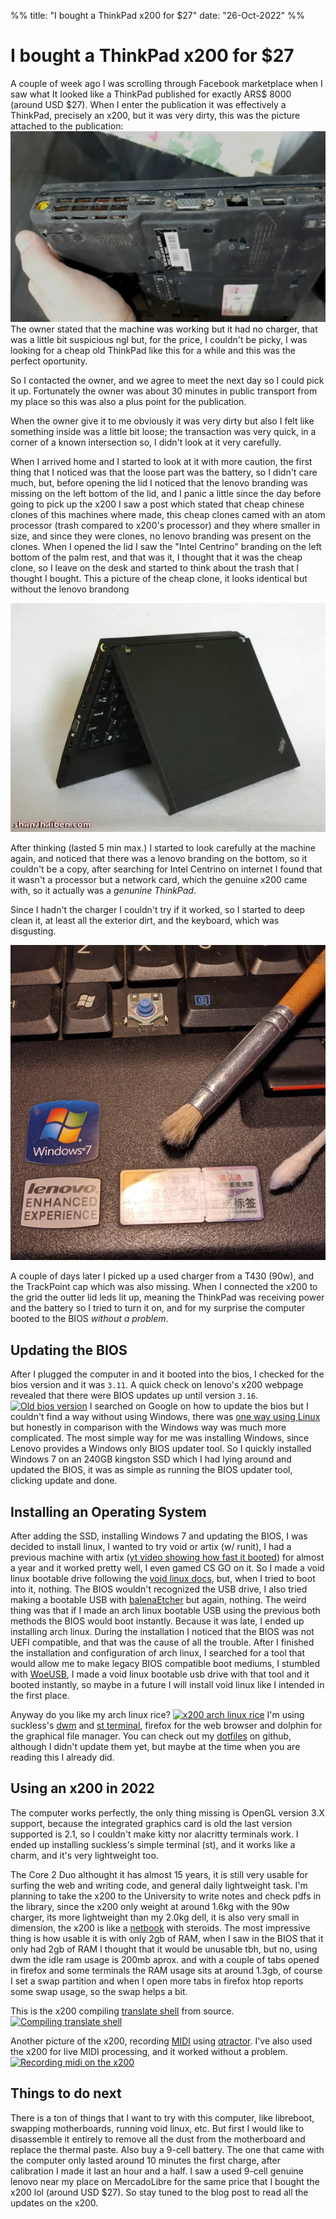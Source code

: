 %%
title: "I bought a ThinkPad x200 for $27"
date: "26-Oct-2022"
%%

# I bought a ThinkPad x200 for $27

A couple of week ago I was scrolling through Facebook marketplace when I saw
what It looked like a ThinkPad published for exactly ARS$ 8000 (around USD $27).
When I enter the publication it was effectively a ThinkPad, precisely an x200,
but it was very dirty, this was the picture attached to the publication:
[![Thinkpad picture of the publication](owner-pic.jpeg)](owner-pic.png "Thinkpad
picture of the publication") The owner stated that the machine was working but
it had no charger, that was a little bit suspicious ngl but, for the price, I
couldn't be picky, I was looking for a cheap old ThinkPad like this for a while
and this was the perfect oportunity.

So I contacted the owner, and we agree to meet the next day so I could pick it
up. Fortunately the owner was about 30 minutes in public transport from my place
so this was also a plus point for the publication.

When the owner give it to me obviously it was very dirty but also I felt like
something inside was a little bit loose; the transaction was very quick, in a
corner of a known intersection so, I didn't look at it very carefully.

When I arrived home and I started to look at it with more caution, the first
thing that I noticed was that the loose part was the battery, so I didn't care
much, but, before opening the lid I noticed that the lenovo branding was missing
on the left bottom of the lid, and I panic a little since the day before going
to pick up the x200 I saw a post which stated that cheap chinese clones of this
machines where made, this cheap clones camed with an atom processor (trash
compared to x200's processor) and they where smaller in size, and since they
were clones, no lenovo branding was present on the clones. When I opened the lid
I saw the "Intel Centrino" branding on the left bottom of the palm rest, and
that was it, I thought that it was the cheap clone, so I leave on the desk and
started to think about the trash that I thought I bought. This a picture of the
cheap clone, it looks identical but without the lenovo brandong

[![x200 chinese clone](x200_clone.jpeg)](x200_clone.png "x200 chinese clone")

After thinking (lasted 5 min max.) I started to look carefully at the machine
again, and noticed that there was a lenovo branding on the bottom, so it
couldn't be a copy, after searching for Intel Centrino on internet I found that
it wasn't a processor but a network card, which the genuine x200 came with, so
it actually was a *genunine ThinkPad*.

Since I hadn't the charger I couldn't try if it worked, so I started to deep
clean it, at least all the exterior dirt, and the keyboard, which was
disgusting.

[![Cleaning thinkpad dirty keyboard](cleaning-kb.jpeg)](cleaning-kb.png
"Cleaning thinkpad dirty keyboard")

A couple of days later I picked up a used charger from a T430 (90w), and the
TrackPoint cap which was also missing. When I connected the x200 to the grid the
outter lid leds lit up, meaning the ThinkPad was receiving power and the battery
so I tried to turn it on, and for my surprise the computer booted to the BIOS
*without a problem*.

## Updating the BIOS
After I plugged the computer in and it booted into the bios, I checked for the
bios version and it was `3.11`. A quick check on lenovo's x200 webpage revealed
that there were BIOS updates up until version `3.16`. [![Old bios
version](old-bios-version.jpeg)](old-bios-version.png "Old bios version") I
searched on Google on how to update the bios but I couldn't find a way without
using Windows, there was [one way using
Linux](https://www.thinkwiki.org/wiki/BIOS_update_without_optical_disk) but
honestly in comparison with the Windows way was much more complicated. The most
simple way for me was installing Windows, since Lenovo provides a Windows only
BIOS updater tool. So I quickly installed Windows 7 on an 240GB kingston SSD
which I had lying around and updated the BIOS, it was as simple as running the
BIOS updater tool, clicking update and done.

## Installing an Operating System
After adding the SSD, installing Windows 7 and updating the BIOS, I was decided
to install linux, I wanted to try void or artix (w/ runit), I had a previous
machine with artix ([yt video showing how fast it
booted](https://www.youtube.com/watch?v=dBdNQdocrVc)) for almost a year and it
worked pretty well, I even gamed CS GO on it. So I made a void linux bootable
drive following the [void linux
docs](https://docs.voidlinux.org/installation/live-images/prep.html), but, when
I tried to boot into it, nothing. The BIOS wouldn't recognized the USB drive, I
also tried making a bootable USB with
[balenaEtcher](https://www.balena.io/etcher/) but again, nothing. The weird
thing was that if I made an arch linux bootable USB using the previous both
methods the BIOS would boot instantly. Because it was late, I ended up
installing arch linux. During the installation I noticed that the BIOS was not
UEFI compatible, and that was the cause of all the trouble. After I finished the
installation and configuration of arch linux, I searched for a tool that would
allow me to make legacy BIOS compatible boot mediums, I stumbled with
[WoeUSB](https://github.com/WoeUSB), I made a void linux bootable usb drive with
that tool and it booted instantly, so maybe in a future I will install void
linux like I intended in the first place.

Anyway do you like my arch linux rice? [![x200 arch linux
rice](rice.jpeg)](rice.png "x200 arch linux rice") I'm using suckless's
[dwm](https://dwm.suckless.org/) and [st terminal](https://st.suckless.org/),
firefox for the web browser and dolphin for the graphical file manager. You can
check out my [dotfiles](https://github.com/mjkloeckner/dotfiles) on github,
although I didn't update them yet, but maybe at the time when you are reading
this I already did.

## Using an x200 in 2022
The computer works perfectly, the only thing missing is OpenGL version 3.X
support, because the integrated graphics card is old the last version supported
is 2.1, so I couldn't make kitty nor alacritty terminals work. I ended up
installing suckless's simple terminal (st), and it works like a charm, and it's
very lightweight too.

The Core 2 Duo althought it has almost 15 years, it is still very usable for
surfing the web and writing code, and general daily lightweight task. I'm
planning to take the x200 to the University to write notes and check pdfs in the
library, since the x200 only weight at around 1.6kg with the 90w charger, its
more lightweight than my 2.0kg dell, it is also very small in dimension, the
x200 is like a [netbook](https://en.wikipedia.org/wiki/Netbook) with steroids.
The most impressive thing is how usable it is with only 2gb of RAM, when I saw
in the BIOS that it only had 2gb of RAM I thought that it would be unusable tbh,
but no, using dwm the idle ram usage is 200mb aprox. and with a couple of tabs
opened in firefox and some terminals the RAM usage sits at around 1.3gb, of
course I set a swap partition and when I open more tabs in firefox htop reports
some swap usage, so the swap helps a bit.

This is the x200 compiling [translate
shell](https://github.com/soimort/translate-shell) from source. [![Compiling
translate shell](compiling.jpeg)](compiling.png "Compiling translate shell")

Another picture of the x200, recording
[MIDI](https://en.wikipedia.org/wiki/MIDI?wprov=sfla1) using
[qtractor](https://qtractor.org/). I've also used the x200 for live MIDI
processing, and it worked without a problem. [![Recording midi on the
x200](recording-midi.jpeg)](recording-midi.png "Recording midi on the x200")

## Things to do next
There is a ton of things that I want to try with this computer, like libreboot,
swapping motherboards, running void linux, etc. But first I would like to
disassemble it entirely to remove all the dust from the motherboard and replace
the thermal paste. Also buy a 9-cell battery. The one that came with the
computer only lasted around 10 minutes the first charge, after calibration I
made it last an hour and a half. I saw a used 9-cell genuine lenovo near my
place on MercadoLibre for the same price that I bought the x200 lol (around USD
$27). So stay tuned to the blog post to read all the updates on the x200.
